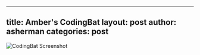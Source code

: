 
---
title: Amber's CodingBat
layout: post
author: asherman
categories: post
---



![CodingBat Screenshot](http://farm3.staticflickr.com/2851/9786859774_eda966e7fb.jpg)
